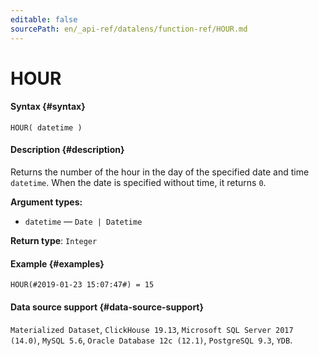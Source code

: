 ```yaml
---
editable: false
sourcePath: en/_api-ref/datalens/function-ref/HOUR.md
---
```


# HOUR



#### Syntax {#syntax}


```
HOUR( datetime )
```

#### Description {#description}
Returns the number of the hour in the day of the specified date and time `datetime`. When the date is specified without time, it returns `0`.

**Argument types:**
- `datetime` — `Date | Datetime`


**Return type**: `Integer`

#### Example {#examples}

```
HOUR(#2019-01-23 15:07:47#) = 15
```


#### Data source support {#data-source-support}

`Materialized Dataset`, `ClickHouse 19.13`, `Microsoft SQL Server 2017 (14.0)`, `MySQL 5.6`, `Oracle Database 12c (12.1)`, `PostgreSQL 9.3`, `YDB`.
